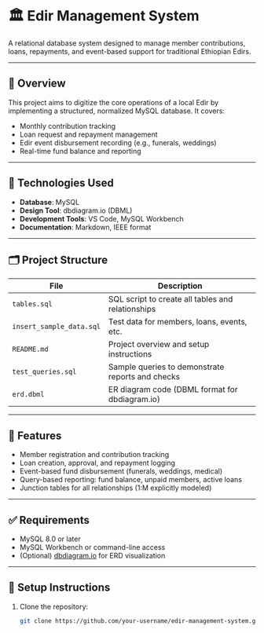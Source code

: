 # 🏛️ Edir Management System

A relational database system designed to manage member contributions, loans, repayments, and event-based support for traditional Ethiopian Edirs.

---

## 📘 Overview

This project aims to digitize the core operations of a local Edir by implementing a structured, normalized MySQL database. It covers:
- Monthly contribution tracking
- Loan request and repayment management
- Edir event disbursement recording (e.g., funerals, weddings)
- Real-time fund balance and reporting

---

## 🔧 Technologies Used

- **Database**: MySQL
- **Design Tool**: dbdiagram.io (DBML)
- **Development Tools**: VS Code, MySQL Workbench
- **Documentation**: Markdown, IEEE format

---

## 🗂️ Project Structure

| File | Description |
|------|-------------|
| `tables.sql` | SQL script to create all tables and relationships |
| `insert_sample_data.sql` | Test data for members, loans, events, etc. |
| `README.md` | Project overview and setup instructions |
| `test_queries.sql` | Sample queries to demonstrate reports and checks |
| `erd.dbml` | ER diagram code (DBML format for dbdiagram.io) |

---

## 🧪 Features

- Member registration and contribution tracking  
- Loan creation, approval, and repayment logging  
- Event-based fund disbursement (funerals, weddings, medical)  
- Query-based reporting: fund balance, unpaid members, active loans  
- Junction tables for all relationships (1:M explicitly modeled)

---

## ✅ Requirements

- MySQL 8.0 or later  
- MySQL Workbench or command-line access  
- (Optional) [dbdiagram.io](https://dbdiagram.io) for ERD visualization

---

## 🚀 Setup Instructions

1. Clone the repository:
   ```bash
   git clone https://github.com/your-username/edir-management-system.git
